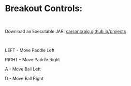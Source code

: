 # Breakout Controls:

&nbsp;

Download an Executable JAR: [carsoncraig.github.io/projects](http://carsoncraig.github.io/projects)

&nbsp;

LEFT - Move Paddle Left

RIGHT - Move Paddle Right

A - Move Ball Left

D - Move Ball Right
